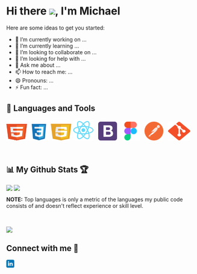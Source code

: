<h1> Hi there <img src ="https://user-images.githubusercontent.com/79151294/164762206-b90b4e56-58ac-4d89-baf2-f9132ccabcdb.gif" width="30px" height:"30px">, I'm Michael</h1>



Here are some ideas to get you started:

- 🔭 I’m currently working on ...
- 🌱 I’m currently learning ...
- 👯 I’m looking to collaborate on ...
- 🤔 I’m looking for help with ...
- 💬 Ask me about ...
- 📫 How to reach me: ...
- 😄 Pronouns: ...
- ⚡ Fun fact: ...


<!-- LANGUAGES AND TOOLS -->
<section>
	<div>
	  <h2>🚀 Languages and Tools </h1>
	</div>
	<div>
               <img src="https://raw.githubusercontent.com/escapingyouth/escapingyouth/main/Icons/html.svg" width="55px" height="55px"/>
	       <img src="https://raw.githubusercontent.com/escapingyouth/escapingyouth/main/Icons/css3.svg" width="55px" height="55px"/>
	       <img src="https://raw.githubusercontent.com/escapingyouth/escapingyouth/main/Icons/javascript.svg" width="55px" height="55px"/>
	       <img src="https://raw.githubusercontent.com/escapingyouth/escapingyouth/main/Icons/react.svg" width="55px" height="55px"/>
		 <span>&nbsp;  </span>
	       <img src="https://raw.githubusercontent.com/escapingyouth/escapingyouth/main/Icons/bootstrap.svg" width="50px" height="50px"/>
		 <span>&nbsp;  </span>
	       <img src="https://raw.githubusercontent.com/escapingyouth/escapingyouth/main/Icons/figma.svg" width="50px" height="50px"/>
		 <span>&nbsp;  </span>
	       <img src="https://raw.githubusercontent.com/escapingyouth/escapingyouth/main/Icons/postman.svg" width="50px" height="50px"/>
		 <span>&nbsp;  </span>
	       <img src="https://raw.githubusercontent.com/escapingyouth/escapingyouth/main/Icons/git.svg" width="60px" height="50px"/>
	</div>
</section>

<p>&nbsp;  </p>




<!-- MY GITHUB STATS -->
<section>
<h2>📊 My Github Stats 🏆</h2>
<a href="https://github.com/escapingyouth/github-readme-stats"><img align="center" src="https://github-readme-stats.vercel.app/api?username=escapingyouth&show_icons=true&theme=github_dark&hide_border=true&include_all_commits=true" width ="950px"/></a>

<a href="https://github.com/escapingyouth/github-readme-stats">
  <img align="center" src="https://github-readme-stats.vercel.app/api/top-langs/?username=escapingyouth&layout=compact&theme=github_dark&hide_border=true" width ="900px"/>
</a>
<p><b>NOTE:</b> Top languages is only a metric of the languages my public code consists of and doesn't reflect experience or skill level.<p>

<p>&nbsp;  </p>

<a href="https://github.com/escapingyouth/github-readme-activity-graph">
  <img align="center" src="https://activity-graph.herokuapp.com/graph?username=escapingyouth&theme=react-dark&hide_border=true" width ="1200px"/>
</a>
</section>

<!--CONNECT WITH ME-->
<section>
	<h2>Connect with me 🤝</h2>
	<a href="https://www.linkedin.com/in/yushi95/"><img src="https://raw.githubusercontent.com/escapingyouth/escapingyouth/main/Icons/linkedin.svg" alt=" Michael Appiah | LinkedIn" width="21px"/></a>
</section>



	
